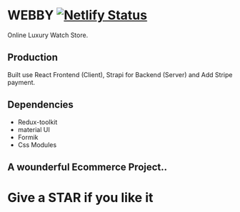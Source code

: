 # WEBBY [![Netlify Status](https://api.netlify.com/api/v1/badges/4157ea91-dc8f-4f5f-a6d6-80a532fa2ab3/deploy-status)](https://app.netlify.com/sites/webbyio/deploys)
Online Luxury Watch Store. 

## Production
Built use React Frontend (Client), Strapi for Backend (Server) and Add Stripe payment.

## Dependencies
- Redux-toolkit
- material UI
- Formik
- Css Modules

## A wounderful Ecommerce Project..

# Give a STAR if you like it 
